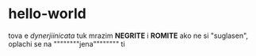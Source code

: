 # hello-world
tova e _dynerjiinicata_
tuk mrazim **NEGRITE** i **ROMITE**
ako ne si "suglasen", oplachi se na """"""""jena"""""""" ti
